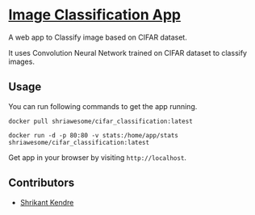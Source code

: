 # [Image Classification App](https://hub.docker.com/r/shriawesome/cifar_classification)

A web app to Classify image based on CIFAR dataset.

It uses Convolution Neural Network trained on CIFAR dataset to classify images.

## Usage
You can run following commands to get the app running.

	docker pull shriawesome/cifar_classification:latest
		
	docker run -d -p 80:80 -v stats:/home/app/stats shriawesome/cifar_classification:latest

Get app in your browser by visiting `http://localhost`.

## Contributors
* [Shrikant Kendre](https://github.com/shriawesome)
